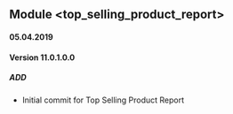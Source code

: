## Module <top_selling_product_report>

#### 05.04.2019
#### Version 11.0.1.0.0
##### ADD
- Initial commit for Top Selling Product Report
